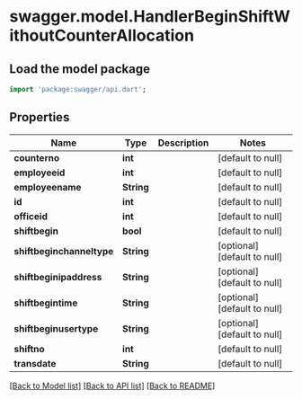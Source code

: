 # swagger.model.HandlerBeginShiftWithoutCounterAllocation

## Load the model package
```dart
import 'package:swagger/api.dart';
```

## Properties
Name | Type | Description | Notes
------------ | ------------- | ------------- | -------------
**counterno** | **int** |  | [default to null]
**employeeid** | **int** |  | [default to null]
**employeename** | **String** |  | [default to null]
**id** | **int** |  | [default to null]
**officeid** | **int** |  | [default to null]
**shiftbegin** | **bool** |  | [default to null]
**shiftbeginchanneltype** | **String** |  | [optional] [default to null]
**shiftbeginipaddress** | **String** |  | [optional] [default to null]
**shiftbegintime** | **String** |  | [optional] [default to null]
**shiftbeginusertype** | **String** |  | [optional] [default to null]
**shiftno** | **int** |  | [default to null]
**transdate** | **String** |  | [default to null]

[[Back to Model list]](../README.md#documentation-for-models) [[Back to API list]](../README.md#documentation-for-api-endpoints) [[Back to README]](../README.md)


